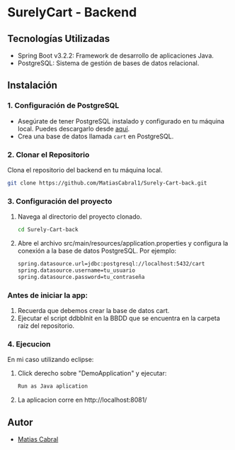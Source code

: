 # SurelyCart - Backend

## Tecnologías Utilizadas
- Spring Boot v3.2.2: Framework de desarrollo de aplicaciones Java.
- PostgreSQL: Sistema de gestión de bases de datos relacional.

## Instalación

### 1. Configuración de PostgreSQL
   - Asegúrate de tener PostgreSQL instalado y configurado en tu máquina local. Puedes descargarlo desde [aquí](https://www.postgresql.org/download/).
   - Crea una base de datos llamada `cart` en PostgreSQL.

### 2. Clonar el Repositorio
   Clona el repositorio del backend en tu máquina local.
   ```bash
   git clone https://github.com/MatiasCabral1/Surely-Cart-back.git
   ```
### 3. Configuración del proyecto
1. Navega al directorio del proyecto clonado.
   ```bash
   cd Surely-Cart-back
2. Abre el archivo src/main/resources/application.properties y configura la conexión a la base de datos PostgreSQL. Por ejemplo:
    ```bash
    spring.datasource.url=jdbc:postgresql://localhost:5432/cart
    spring.datasource.username=tu_usuario
    spring.datasource.password=tu_contraseña
### Antes de iniciar la app:
   1. Recuerda que debemos crear la base de datos cart.
   2. Ejecutar el script ddbbInit en la BBDD que se encuentra en la carpeta raiz del repositorio.
### 4. Ejecucion
En mi caso utilizando eclipse:
1. Click derecho sobre "DemoApplication"  y ejecutar:
   ```bash
   Run as Java aplication
2. La aplicacion corre en http://localhost:8081/

## Autor
- [Matias Cabral](https://github.com/MatiasCabral1)

